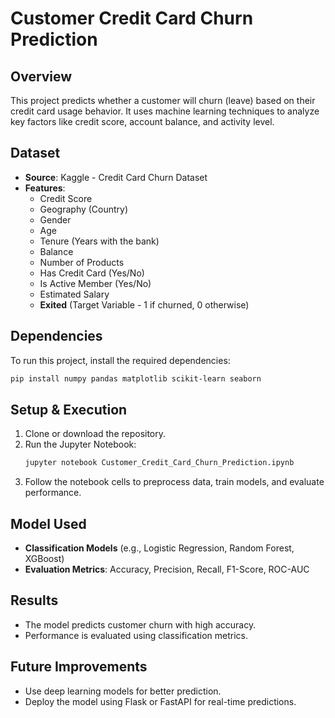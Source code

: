 # Customer Credit Card Churn Prediction

## Overview
This project predicts whether a customer will churn (leave) based on their credit card usage behavior. It uses machine learning techniques to analyze key factors like credit score, account balance, and activity level.

## Dataset
- **Source**: Kaggle - Credit Card Churn Dataset
- **Features**:
  - Credit Score
  - Geography (Country)
  - Gender
  - Age
  - Tenure (Years with the bank)
  - Balance
  - Number of Products
  - Has Credit Card (Yes/No)
  - Is Active Member (Yes/No)
  - Estimated Salary
  - **Exited** (Target Variable - 1 if churned, 0 otherwise)

## Dependencies
To run this project, install the required dependencies:
```bash
pip install numpy pandas matplotlib scikit-learn seaborn
```

## Setup & Execution
1. Clone or download the repository.
2. Run the Jupyter Notebook:
   ```bash
   jupyter notebook Customer_Credit_Card_Churn_Prediction.ipynb
   ```
3. Follow the notebook cells to preprocess data, train models, and evaluate performance.

## Model Used
- **Classification Models** (e.g., Logistic Regression, Random Forest, XGBoost)
- **Evaluation Metrics**: Accuracy, Precision, Recall, F1-Score, ROC-AUC

## Results
- The model predicts customer churn with high accuracy.
- Performance is evaluated using classification metrics.

## Future Improvements
- Use deep learning models for better prediction.
- Deploy the model using Flask or FastAPI for real-time predictions.

